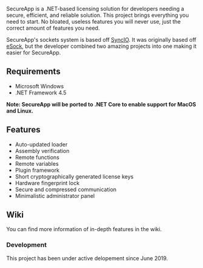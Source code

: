 SecureApp is a .NET-based licensing solution for developers needing a secure, efficient, and reliable solution. This project brings everything you need to start. No bloated, useless features you will never use, just the correct amount of features you need.

SecureApp's sockets system is based off [SyncIO](https://github.com/BahNahNah/SyncIO). It was originally based off [eSock](https://gist.github.com/BahNahNah/5f66e2c1d5c32fc25f93), but the developer combined two amazing projects into one making it easier for SecureApp.

## Requirements
* Microsoft Windows
* .NET Framework 4.5

**Note: SecureApp will be ported to .NET Core to enable support for MacOS and Linux.**

## Features
* Auto-updated loader
* Assembly verification
* Remote functions
* Remote variables
* Plugin framework
* Short cryptographically generated license keys
* Hardware fingerprint lock
* Secure and compressed communication
* Minimalistic administrator panel

## Wiki
You can find more information of in-depth features in the wiki.

### Development
This project has been under active delopement since June 2019.

